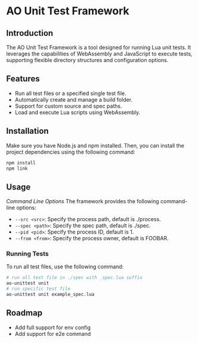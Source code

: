 # AO Unit Test Framework

## Introduction

The AO Unit Test Framework is a tool designed for running Lua unit tests. It leverages the capabilities of WebAssembly and JavaScript to execute tests, supporting flexible directory structures and configuration options.

## Features

- Run all test files or a specified single test file.
- Automatically create and manage a build folder.
- Support for custom source and spec paths.
- Load and execute Lua scripts using WebAssembly.

## Installation

Make sure you have Node.js and npm installed. Then, you can install the project dependencies using the following command:

```bash
npm install
npm link
```

## Usage

_Command Line Options_
The framework provides the following command-line options:

- `--src <src>`: Specify the process path, default is ./process.
- `--spec <path>`: Specify the spec path, default is ./spec.
- `--pid <pid>`: Specify the process ID, default is 1.
- `--from <from>`: Specify the process owner, default is FOOBAR.

### Running Tests

To run all test files, use the following command:

```bash
# run all test file in ./spec with _spec.lua suffix
ao-unittest unit
# run specific test file
ao-unittest unit example_spec.lua
```

## Roadmap

- Add full support for env config
- Add support for e2e command
